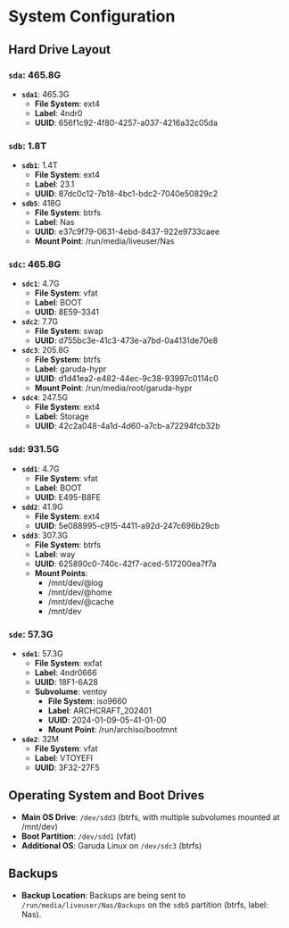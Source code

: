 # System Configuration

## Hard Drive Layout

### `sda`: 465.8G
- **`sda1`**: 465.3G
  - **File System**: ext4
  - **Label**: 4ndr0
  - **UUID**: 656f1c92-4f80-4257-a037-4216a32c05da

### `sdb`: 1.8T
- **`sdb1`**: 1.4T
  - **File System**: ext4
  - **Label**: 23.1
  - **UUID**: 87dc0c12-7b18-4bc1-bdc2-7040e50829c2
- **`sdb5`**: 418G
  - **File System**: btrfs
  - **Label**: Nas
  - **UUID**: e37c9f79-0631-4ebd-8437-922e9733caee
  - **Mount Point**: /run/media/liveuser/Nas

### `sdc`: 465.8G
- **`sdc1`**: 4.7G
  - **File System**: vfat
  - **Label**: BOOT
  - **UUID**: 8E59-3341
- **`sdc2`**: 7.7G
  - **File System**: swap
  - **UUID**: d755bc3e-41c3-473e-a7bd-0a4131de70e8
- **`sdc3`**: 205.8G
  - **File System**: btrfs
  - **Label**: garuda-hypr
  - **UUID**: d1d41ea2-e482-44ec-9c38-93997c0114c0
  - **Mount Point**: /run/media/root/garuda-hypr
- **`sdc4`**: 247.5G
  - **File System**: ext4
  - **Label**: Storage
  - **UUID**: 42c2a048-4a1d-4d60-a7cb-a72294fcb32b

### `sdd`: 931.5G
- **`sdd1`**: 4.7G
  - **File System**: vfat
  - **Label**: BOOT
  - **UUID**: E495-B8FE
- **`sdd2`**: 41.9G
  - **File System**: ext4
  - **UUID**: 5e088995-c915-4411-a92d-247c696b29cb
- **`sdd3`**: 307.3G
  - **File System**: btrfs
  - **Label**: way
  - **UUID**: 625890c0-740c-42f7-aced-517200ea7f7a
  - **Mount Points**:
    - /mnt/dev/@log
    - /mnt/dev/@home
    - /mnt/dev/@cache
    - /mnt/dev

### `sde`: 57.3G
- **`sde1`**: 57.3G
  - **File System**: exfat
  - **Label**: 4ndr0666
  - **UUID**: 18F1-6A28
  - **Subvolume**: ventoy
    - **File System**: iso9660
    - **Label**: ARCHCRAFT_202401
    - **UUID**: 2024-01-09-05-41-01-00
    - **Mount Point**: /run/archiso/bootmnt
- **`sde2`**: 32M
  - **File System**: vfat
  - **Label**: VTOYEFI
  - **UUID**: 3F32-27F5

## Operating System and Boot Drives
- **Main OS Drive**: `/dev/sdd3` (btrfs, with multiple subvolumes mounted at /mnt/dev)
- **Boot Partition**: `/dev/sdd1` (vfat)
- **Additional OS**: Garuda Linux on `/dev/sdc3` (btrfs)

## Backups
- **Backup Location**: Backups are being sent to `/run/media/liveuser/Nas/Backups` on the `sdb5` partition (btrfs, label: Nas).
